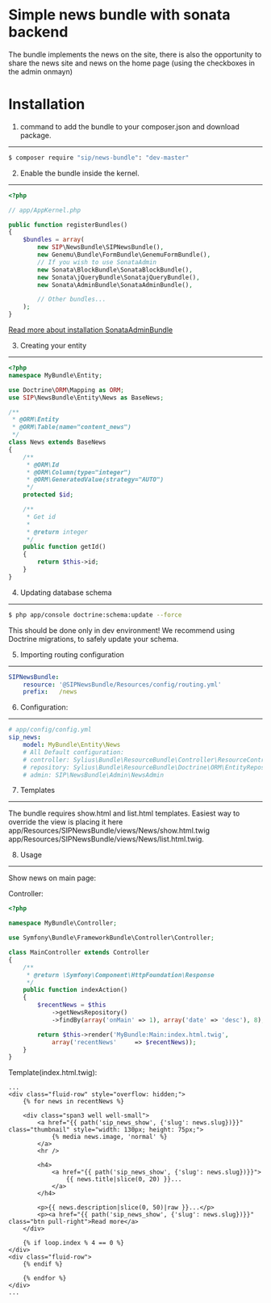 Simple news bundle with sonata backend
======================================

The bundle implements the news on the site, there is also the opportunity to share the news site
and news on the home page (using the checkboxes in the admin onmayn)

Installation
============

1. command to add the bundle to your composer.json and download package.
------------------------------------------------------------------------

``` bash
$ composer require "sip/news-bundle": "dev-master"
```

2. Enable the bundle inside the kernel.
---------------------------------------

``` php
<?php

// app/AppKernel.php

public function registerBundles()
{
    $bundles = array(
        new SIP\NewsBundle\SIPNewsBundle(),
        new Genemu\Bundle\FormBundle\GenemuFormBundle(),
        // If you wish to use SonataAdmin
        new Sonata\BlockBundle\SonataBlockBundle(),
        new Sonata\jQueryBundle\SonatajQueryBundle(),
        new Sonata\AdminBundle\SonataAdminBundle(),

        // Other bundles...
    );
}
```

[Read more about installation SonataAdminBundle](http://sonata-project.org/bundles/admin/master/doc/reference/installation.html#installation)

3. Creating your entity
-----------------------

``` php
<?php
namespace MyBundle\Entity;

use Doctrine\ORM\Mapping as ORM;
use SIP\NewsBundle\Entity\News as BaseNews;

/**
 * @ORM\Entity
 * @ORM\Table(name="content_news")
 */
class News extends BaseNews
{
    /**
     * @ORM\Id
     * @ORM\Column(type="integer")
     * @ORM\GeneratedValue(strategy="AUTO")
     */
    protected $id;

    /**
     * Get id
     *
     * @return integer
     */
    public function getId()
    {
        return $this->id;
    }
}
```

4. Updating database schema
---------------------------

``` bash
$ php app/console doctrine:schema:update --force
```

This should be done only in dev environment! We recommend using Doctrine migrations, to safely update your schema.

5. Importing routing configuration
----------------------------------

``` yml
SIPNewsBundle:
    resource: '@SIPNewsBundle/Resources/config/routing.yml'
    prefix:   /news
```

6. Configuration:
-----------------

``` yml
# app/config/config.yml
sip_news:
    model: MyBundle\Entity\News
    # All Default configuration:
    # controller: Sylius\Bundle\ResourceBundle\Controller\ResourceController
    # repository: Sylius\Bundle\ResourceBundle\Doctrine\ORM\EntityRepository
    # admin: SIP\NewsBundle\Admin\NewsAdmin
```

7. Templates
------------

The bundle requires show.html and list.html templates.
Easiest way to override the view is placing it here
app/Resources/SIPNewsBundle/views/News/show.html.twig
app/Resources/SIPNewsBundle/views/News/list.html.twig.

8. Usage
--------

Show news on main page:

Controller:

``` php
<?php

namespace MyBundle\Controller;

use Symfony\Bundle\FrameworkBundle\Controller\Controller;

class MainController extends Controller
{
    /**
     * @return \Symfony\Component\HttpFoundation\Response
     */
    public function indexAction()
    {
        $recentNews = $this
            ->getNewsRepository()
            ->findBy(array('onMain' => 1), array('date' => 'desc'), 8);

        return $this->render('MyBundle:Main:index.html.twig',
            array('recentNews'     => $recentNews));
    }
}
```

Template(index.html.twig):

``` twig
...
<div class="fluid-row" style="overflow: hidden;">
    {% for news in recentNews %}

    <div class="span3 well well-small">
        <a href="{{ path('sip_news_show', {'slug': news.slug})}}" class="thumbnail" style="width: 130px; height: 75px;">
            {% media news.image, 'normal' %}
        </a>
        <hr />

        <h4>
            <a href="{{ path('sip_news_show', {'slug': news.slug})}}">
                {{ news.title|slice(0, 20) }}...
            </a>
        </h4>

        <p>{{ news.description|slice(0, 50)|raw }}...</p>
        <p><a href="{{ path('sip_news_show', {'slug': news.slug})}}" class="btn pull-right">Read more</a>
    </div>

    {% if loop.index % 4 == 0 %}
</div>
<div class="fluid-row">
    {% endif %}

    {% endfor %}
</div>
...
```